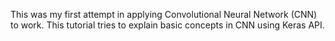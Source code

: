 This was my first attempt in applying Convolutional Neural Network (CNN) to work. This tutorial tries to explain basic concepts in CNN using Keras API.